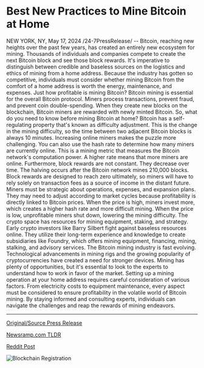 # Best New Practices to Mine Bitcoin at Home

NEW YORK, NY, May 17, 2024 /24-7PressRelease/ -- Bitcoin, reaching new heights over the past few years, has created an entirely new ecosystem for mining. Thousands of individuals and companies compete to create the next Bitcoin block and see those block rewards. It's imperative to distinguish between credible and baseless sources on the logistics and ethics of mining from a home address. Because the industry has gotten so competitive, individuals must consider whether mining Bitcoin from the comfort of a home address is worth the energy, maintenance, and expenses. Just how profitable is mining Bitcoin?  Bitcoin mining is essential for the overall Bitcoin protocol. Miners process transactions, prevent fraud, and prevent coin double-spending. When they create new blocks on the blockchain, Bitcoin miners are rewarded with newly minted Bitcoin.  So, what do you need to know before mining Bitcoin at home?  Bitcoin has a self-regulating property that's known as difficulty adjustment. This is the change in the mining difficulty, so the time between two adjacent Bitcoin blocks is always 10 minutes. Increasing online miners makes the puzzle more challenging. You can also use the hash rate to determine how many miners are currently online. This is a mining metric that measures the Bitcoin network's computation power. A higher rate means that more miners are online.  Furthermore, block rewards are not constant. They decrease over time. The halving occurs after the Bitcoin network mines 210,000 blocks. Block rewards are designed to reach zero ultimately, so miners will have to rely solely on transaction fees as a source of income in the distant future.  Miners must be strategic about operations, expenses, and expansion plans. They may need to adjust according to market cycles because profitability is directly linked to Bitcoin prices. When the price is high, miners invest more, which creates a higher hash rate and more difficult mining. When the price is low, unprofitable miners shut down, lowering the mining difficulty. The crypto space has resources for mining equipment, staking, and strategy.  Early crypto investors like Barry Silbert fight against baseless resources online. They utilize their long-term experience and knowledge to create subsidiaries like Foundry, which offers mining equipment, financing, mining, stalking, and advisory services. The Bitcoin mining industry is fast evolving. Technological advancements in mining rigs and the growing popularity of cryptocurrencies have created a need for stronger devices. Mining has plenty of opportunities, but it's essential to look to the experts to understand how to work in favor of the market.  Setting up a mining operation at your home address requires careful consideration of various factors. From electricity costs to equipment maintenance, every aspect must be considered to ensure profitability in the volatile world of Bitcoin mining. By staying informed and consulting experts, individuals can navigate the challenges and reap the rewards of mining endeavors. 

---

[Original/Source Press Release](https://www.24-7pressrelease.com/press-release/510978/best-new-practices-to-mine-bitcoin-at-home)
                    

[Newsramp.com TLDR](None) 



[Reddit Post](https://www.reddit.com/r/technology_press/comments/1ctz8a4/bitcoin_mining_profitability_and_challenges_for/) 



![Blockchain Registration](https://cdn.newsramp.app/24-7PressRelease/qrcode/245/17/besth6Kz.webp)